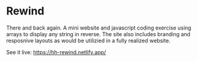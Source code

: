 # Rewind
There and back again. A mini website and javascript coding exercise using arrays to display any string in reverse.
The site also includes branding and resposnive layouts as would be utilizied in a fully realized website.

See it live: https://hh-rewind.netlify.app/
